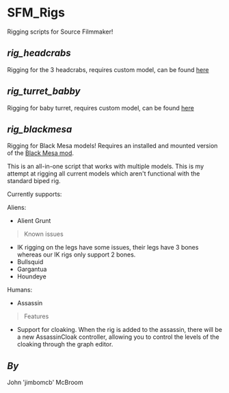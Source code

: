 
SFM_Rigs
========

Rigging scripts for Source Filmmaker!

*rig_headcrabs*
-
Rigging for the 3 headcrabs, requires custom model, can be found [here](http://steamcommunity.com/groups/OpenSourceFilmmaker/discussions/2/864945865074664734/)

*rig_turret_babby*
-
Rigging for baby turret, requires custom model, can be found [here](http://steamcommunity.com/groups/OpenSourceFilmmaker/discussions/2/864945179793303189/)

*rig_blackmesa*
-
Rigging for Black Mesa models! Requires an installed and mounted version of the [Black Mesa mod](http://blackmesasource.com).

This is an all-in-one script that works with multiple models. This is my attempt at rigging all current models which aren't functional with the standard biped rig.

Currently supports:

Aliens:

* Alient Grunt  
> Known issues
  * IK rigging on the legs have some issues, their legs have 3 bones whereas our IK rigs only support 2 bones.
* Bullsquid
* Gargantua
* Houndeye

Humans:

* Assassin 
> Features
  * Support for cloaking. When the rig is added to the assassin, there will be a new AssassinCloak controller, allowing you to control the levels of the cloaking through the graph editor.  


*By*
--

John 'jimbomcb' McBroom